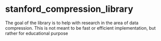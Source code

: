 # stanford_compression_library
The goal of the library is to help with research in the area of data compression. This is not meant to be fast or efficient implementation, but rather for educational purpose
